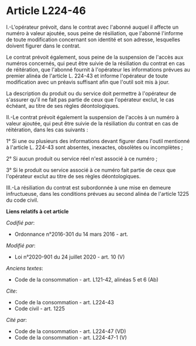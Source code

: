 # Article L224-46

I.-L'opérateur prévoit, dans le contrat avec l'abonné auquel il affecte un numéro à valeur ajoutée, sous peine de
résiliation, que l'abonné l'informe de toute modification concernant son identité et son adresse, lesquelles doivent figurer
dans le contrat. 

Le contrat prévoit également, sous peine de la suspension de l'accès aux numéros concernés, qui peut être suivie de la
résiliation du contrat en cas de réitération, que l'abonné fournit à l'opérateur les informations prévues au premier alinéa
de l'article L. 224-43 et informe l'opérateur de toute modification avec un préavis suffisant afin que l'outil soit mis à
jour. 

La description du produit ou du service doit permettre à l'opérateur de s'assurer qu'il ne fait pas partie de ceux que
l'opérateur exclut, le cas échéant, au titre de ses règles déontologiques. 

II.-Le contrat prévoit également la suspension de l'accès à un numéro à valeur ajoutée, qui peut être suivie de la
résiliation du contrat en cas de réitération, dans les cas suivants : 

1° Si une ou plusieurs des informations devant figurer dans l'outil mentionné à l'article L. 224-43 sont absentes, inexactes,
obsolètes ou incomplètes ; 

2° Si aucun produit ou service réel n'est associé à ce numéro ; 

3° Si le produit ou service associé à ce numéro fait partie de ceux que l'opérateur exclut au titre de ses règles
déontologiques. 

III.-La résiliation du contrat est subordonnée à une mise en demeure infructueuse, dans les conditions prévues au second
alinéa de l'article 1225 du code civil.

**Liens relatifs à cet article**

_Codifié par_:

  - Ordonnance n°2016-301 du 14 mars 2016 - art.

_Modifié par_:

  - Loi n°2020-901 du 24 juillet 2020 - art. 10 (V)

_Anciens textes_:

  - Code de la consommation - art. L121-42, alinéas 5 et 6 (Ab)

_Cite_:

  - Code de la consommation - art. L224-43
  - Code civil - art. 1225

_Cité par_:

  - Code de la consommation - art. L224-47 (VD)
  - Code de la consommation - art. L224-47-1 (V)
